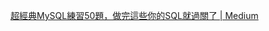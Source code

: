 [超經典MySQL練習50題，做完這些你的SQL就過關了 | Medium](https://allaboutdataanalysis.medium.com/%E8%B6%85%E7%B6%93%E5%85%B8mysql%E7%B7%B4%E7%BF%9250%E9%A1%8C-%E5%81%9A%E5%AE%8C%E9%80%99%E4%BA%9B%E4%BD%A0%E7%9A%84sql%E5%B0%B1%E9%81%8E%E9%97%9C%E4%BA%86-600fca8979a8)
